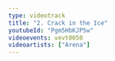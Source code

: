 ```yaml
---
type: videotrack
title: "2. Crack in the Ice"
youtubeId: "Pgm5HbKJP5w"
videoevents: vevt0050
videoartists: ["Arena"]
---
```

